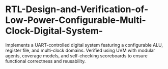 # RTL-Design-and-Verification-of-Low-Power-Configurable-Multi-Clock-Digital-System-
Implements a UART-controlled digital system featuring a configurable ALU, register file, and multi-clock domains. Verified using UVM with modular agents, coverage models, and self-checking scoreboards to ensure functional correctness and reusability. 
